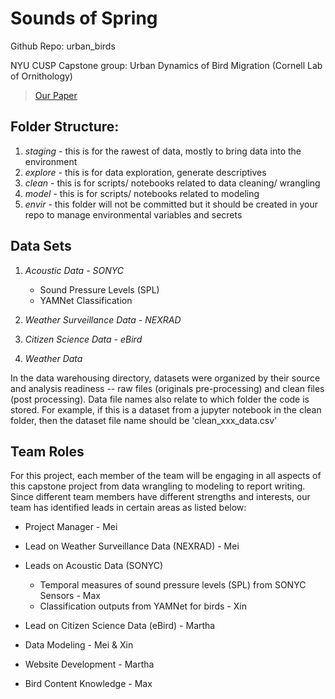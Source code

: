 # Sounds of Spring
Github Repo: urban_birds

NYU CUSP Capstone group: Urban Dynamics of Bird Migration (Cornell Lab of Ornithology)

> [Our Paper](https://www.authorea.com/471763/t6Ypp1w_mqa8DnfV2nMeYw "Sounds of Spring: Urban Noise and Bird Migration in Washington Square Park")

## Folder Structure:
1. *staging* - this is for the rawest of data, mostly to bring data into the environment
2. *explore* - this is for data exploration, generate descriptives
3. *clean* - this is for scripts/ notebooks related to data cleaning/ wrangling
4. *model* - this is for scripts/ notebooks related to modeling
5. *envir* - this folder will not be committed but it should be created in your repo to manage environmental variables and secrets

## Data Sets
1. *Acoustic Data - SONYC*
    
    * Sound Pressure Levels (SPL)
    * YAMNet Classification
    
2. *Weather Surveillance Data - NEXRAD*
3. *Citizen Science Data - eBird*
4. *Weather Data* 

In the data warehousing directory, datasets were organized by their source and analysis readiness -- raw files (originals pre-processing) and clean files (post processing). Data file names also relate to which folder the code is stored. For example, if this is a dataset from a jupyter notebook in the clean folder, then the dataset file name should be 'clean_xxx_data.csv'

## Team Roles
For this project, each member of the team will be engaging in all aspects of this capstone project from data wrangling to modeling to report writing. Since different team members have different strengths and interests, our team has identified leads in certain areas as listed below:

- Project Manager - Mei
- Lead on Weather Surveillance Data (NEXRAD) - Mei
- Leads on Acoustic Data (SONYC)

    - Temporal measures of sound pressure levels (SPL) from SONYC Sensors - Max
    - Classification outputs from YAMNet for birds - Xin

- Lead on Citizen Science Data (eBird) - Martha
- Data Modeling - Mei & Xin
- Website Development - Martha
- Bird Content Knowledge - Max


